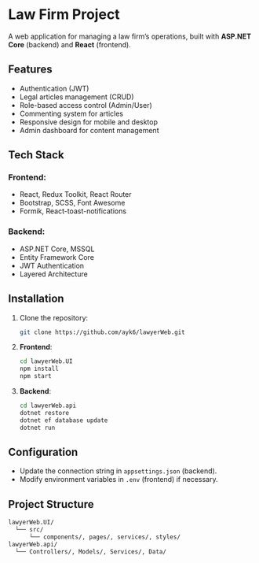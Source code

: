 # Law Firm Project

A web application for managing a law firm’s operations, built with **ASP.NET Core** (backend) and **React** (frontend).

## Features
- Authentication (JWT)
- Legal articles management (CRUD)
- Role-based access control (Admin/User)
- Commenting system for articles
- Responsive design for mobile and desktop
- Admin dashboard for content management

## Tech Stack
### Frontend:
- React, Redux Toolkit, React Router
- Bootstrap, SCSS, Font Awesome
- Formik, React-toast-notifications

### Backend:
- ASP.NET Core, MSSQL
- Entity Framework Core
- JWT Authentication
- Layered Architecture

## Installation
1. Clone the repository:
    ```bash
    git clone https://github.com/ayk6/lawyerWeb.git
    ```
2. **Frontend**:
    ```bash
    cd lawyerWeb.UI
    npm install
    npm start
    ```
3. **Backend**:
    ```bash
    cd lawyerWeb.api
    dotnet restore
    dotnet ef database update
    dotnet run
    ```

## Configuration
- Update the connection string in `appsettings.json` (backend).
- Modify environment variables in `.env` (frontend) if necessary.

## Project Structure
```bash
lawyerWeb.UI/
  └── src/
      └── components/, pages/, services/, styles/
lawyerWeb.api/
  └── Controllers/, Models/, Services/, Data/
```

